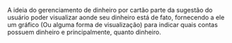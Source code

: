 A ideia do gerenciamento de dinheiro por cartão parte da sugestão do usuário poder visualizar aonde seu dinheiro está de fato, fornecendo a ele um gráfico (Ou alguma forma de visualização) para indicar quais contas possuem dinheiro e principalmente, quanto dinheiro.

